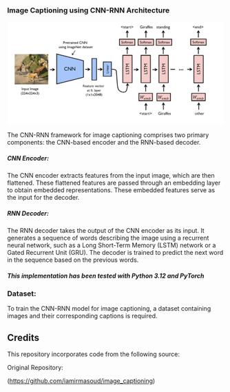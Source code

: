 ### Image Captioning using CNN-RNN Architecture

![alt text](image.png)

The CNN-RNN framework for image captioning comprises two primary components: the CNN-based encoder and the RNN-based decoder.

##### CNN Encoder:
The CNN encoder extracts features from the input image, which are then flattened. These flattened features are passed through an embedding layer to obtain embedded representations. These embedded features serve as the input for the decoder.

##### RNN Decoder:
The RNN decoder takes the output of the CNN encoder as its input. It generates a sequence of words describing the image using a recurrent neural network, such as a Long Short-Term Memory (LSTM) network or a Gated Recurrent Unit (GRU). The decoder is trained to predict the next word in the sequence based on the previous words.

##### This implementation has been tested with Python 3.12 and PyTorch

### Dataset:
To train the CNN-RNN model for image captioning, a dataset containing images and their corresponding captions is required.






## Credits

This repository incorporates code from the following source:

Original Repository:

(https://github.com/iamirmasoud/image_captioning)



